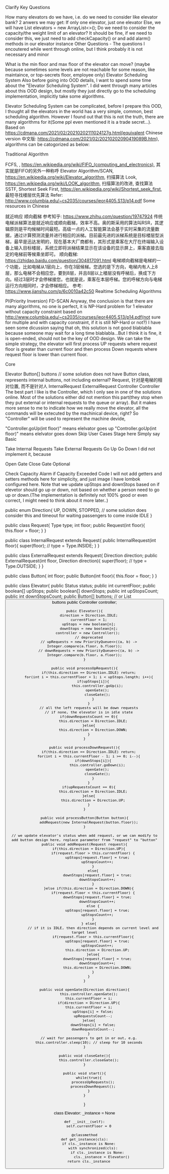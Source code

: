 Clarify
Key Questions

How many elevators do we have, i.e. do we need to consider like elevator bank? 2 anwers we may get:
If only one elevator, just one elevator
Else, we will have List<Elevator> elevators = new ArrayList<>();
Do we need to consider the capacity/the weight limit of an elevator?
It should be fine, if we need to consider this, we just need to add checkCapacity() or and add alarm() methods in our elevator instance
Other Questions - The questions I encoutered while went through online, but I think probably it is not necessary and minor

What is the min floor and max floor of the elevator can move? (maybe because sometimes some levels are not reachable for some reason, like maintaince, or top-secrets floor, employee only)
Elevator Scheduling System
Also before going into OOD details, I want to spend some time about the "Elevator Scheduling System". I did went through many articles about this OOD design, but mostly they just directly go to the scheduling implementation, implicitly take some algorithms.

Elevator Scheduling System can be complicated, before I prepare this OOD, I thought all the elevators in the world has a very simple, common, best scheduling algorithm. However I found out that this is not the truth, there are many algorithms for it(Some ppl even mentioned it is a trade secret...). Based on https://cdmana.com/2021/02/20210202111024127g.html(equivalent Chinese version 中文版: https://cdmana.com/2021/02/20210202090419089B.htm), algorithms can be catogorized as below:

Traditional Algorithm

FCFS, , https://en.wikipedia.org/wiki/FIFO_(computing_and_electronics), 其实就是FIFO的另外一种称呼
Elevator Algorithm/SCAN, https://en.wikipedia.org/wiki/Elevator_algorithm, 扫描算法
Look, https://en.wikipedia.org/wiki/LOOK_algorithm, 扫描算法的改进, 查找算法
SSTF, Shortest Seek First, https://en.wikipedia.org/wiki/Shortest_seek_first, 最短寻找楼层优先算法
Refer: http://www.columbia.edu/~cs2035/courses/ieor4405.S13/p14.pdf
Some resources in Chinese

就近响应
顺向截梯
参考知乎: https://www.zhihu.com/question/19747924
传统电梯派梯算法是就近响应或顺向截梯，效率不高。奥的斯采用的算法叫RSR，其逻辑原则是平均候梯时间最短。高级一点的人工智能算法会基于实时采集的流量数据，通过计算预测流量并进行相应的派梯。目前最先进的派梯系统是目标楼层型派梯，最早是迅达发明的，现在基本大厂商都有，其形式是乘客在大厅在终端输入设备上输入目标楼层，系统立即将派梯结果显示在该设备的显示屏上，乘客直接去指定的电梯前等候乘坐即可。
顺向截梯: https://zhidao.baidu.com/question/304817091.html
电梯顺向截梯是电梯的一个功能，比如电梯从1层向上，你在3层候梯。您选的是下方向，电梯内有人上8层，那么电梯不会相应您，要到8层，并且8层以上楼层没有呼梯后，换成下方向。经过3层时才会停梯接您。也就是说，乘客在本层呼梯。您的呼梯方向与电梯运行方向相同时，才会停梯相应。
参考: https://www.jianshu.com/p/6c0010a42c50
Realtime Scheduling Algorithms

PI(Priority Inversion)
FD-SCAN
Anyway, the conclusion is that there are many algorithms, no one is perfect, it is NP-Hard problem for 1 elevator without capacity constraint based on http://www.columbia.edu/~cs2035/courses/ieor4405.S13/p14.pdf(not sure for multiple and with capacity constraint, if it is still NP-Hard or not?) I have seen some dicussion saying that oh, this solution is not good blablabla because someone may wait for a long time blablabla...But I think it is fine, it is open-ended, should not be the key of OOD design. We can take the simple strategy, the elevator will first process UP requests where request floor is greater than current floor and then process Down requests where request floor is lower than current floor.

Core

Elevator
Button[] buttons // some solution does not have Button class, represents internal buttons, not including external?
Request, 针对是电梯的相对位置, 而不是针对人
InternalRequest
ExternalRequest
Controller
Controller
The best part I like is the Controller, which I only see in one of the solutions online. Most of the solutions either did not mention this part(they stop when they put external or internal requests to the queue or array). But it makes more sense to me to indicate how we really move the elevator, all the commands will be extecuted by the machinical device, right? So "Controller" will be used to represent the machine devide,

"Controller.goUp(int floor)" means elelvator goes up
"Controller.goUp(int floor)" means elelvator goes down
Skip User Cases Stage here
Simply say
Basic

Take Internal Requests
Take External Requests
Go Up
Go Down
I did not implement it, because

Open Gate
Close Gate
Optional

Check Capacity
Alarm if Capacity Exceeded
Code
I will not add getters and setters methods here for simplicity, and just image I have lombok configured here.
Note that we update upStops and downStops based on if elevetor should go up or down, not based on whether a person need to go up or down.(The implementation is definitely not 100% good or even correct, I might need to think about it more later..)

public enum Direction{
	UP,
	DOWN,
	STOPPED, // some solution does consider this and timeout for waiting passengers to come inside
	IDLE
}

public class Request{
	Type type;
	int floor;
	public Request(int floor){
		this.floor = floor;
	}
}

public class InternalRequest extends Request{
	public InternalRequest(int floor){
		super(floor);
		// type = Type.INSIDE;
	}
}

public class ExternalRequest extends Request{
	Direction direction;
	public ExternalRequest(int floor, Direction direction){
		super(floor);
		// type = Type.OUTSIDE; 
	}
}

public class Button{
	int floor;
	public Button(int floor){
		this.floor = floor;
	}
}

public class Elevator{
	public Status status;
	public int currentFloor;
	public boolean[] upStops;
	public boolean[] downStops;
	public int upStopsCount;
	public int downStopsCount;
	public Button[] buttons; // or List<Button> buttons
	public Controller controller;
	
	pubic Elevator(){
		direction = Direction.IDLE;
		currentFloor = 1;
		upStops = new boolean[n];
		downStops = new boolean[n];
		controller = new Controller(); 
		// deprecated
		// upRequests = new PriorityQueue<>((a, b) -> Integer.compare(a.floor, b.floor));
		// downRequests = new PriorityQueue<>((a, b) -> Integer.compare(b.floor, a.floor));
	}
	
	public void processUpRequest(){
		if(this.direction == Direction.IDLE) return;
		for(int i = this.currentFloor + 1; i < upStops.length; i++){
			if(upStops[i]){
				this.controller.goUp(i);
				openGate();
				closeGate();
			}
		}
		// all the left requests will be down requests
		// if none, the elevator is in idle state
		if(downRequestsCount == 0){
			this.direction = Direction.IDLE;
		}else{
			this.direction = Direction.DOWN;
		}
	}
	
	public void processDownRequest(){
		if(this.direction == Direction.IDLE) return;
		for(int i = this.currentFloor - 1; i >= 0; i--){
			if(downStops[i]){
				this.controller.goDown(i);
				openGate();
				closeGate();
			}
		}
		if(upRequestsCount == 0){
			this.direction = Direction.IDLE;
		}else{
			this.direction = Direction.UP;
		}
	}
	
	public void processButton(Button button){
		addRequest(new InternalRequest(button.floor));
	}
	
	// we update elevator's status when add request, or we can modify to add button design here, replace parameter from "request" to "button"
	public void addRequest(Request request){
		if(this.direction = Direction.UP){
			if(request.floor > this.currentFloor) {
				upStops[request.floor] = true;
				upStopsCount++;
			}
			else{
				downStops[request.floor] = true;
				downStopsCount++;
			}
		}else if(this.direction = Direction.DOWN){
			if(request.floor < this.currentFloor) {
				downStops[request.floor] = true;
				downStopsCount++;
			else {
				upStops[request.floor] = true;
				upStopsCount++;
			}
		} else{
			// if it is IDLE, then direction depends on current level and target level
			if(request.floor > this.currentFloor){
				upStops[request.floor] = true;
				upStopsCount++;
				this.direction = Direction.UP;
			}else{
				downStops[request.floor] = true;
				downStopsCount++;
				this.direction = Direction.DOWN;
			}
		}
	}
	
	public void openGate(Direction direction){
		this.controller.openGate();
		this.currentFloor = i;
		if(direction = Direction.UP){
		this.currentFloor = i;
			upStops[i] = false;
			upRequestsCount--;
		}else{
			downStops[i] = false;
			downRequestsCount--;
		}
		// wait for passengers to get in or out, e.g.
		this.controller.sleep(10); // sleep for 10 seconds
	}
	
	public void closeGate(){
		this.controller.closeGate();
	}
	
	public void start(){
		while(true){
			processUpRequests();
			processDownRequest();
		}
	}
}



class Elevator:
    _instance = None

    def __init__(self):
        self.currentFloor = 0

    @classmethod
    def get_instance(cls):
        if cls._instance is None:
            with synchronized(cls):
                if cls._instance is None:
                    cls._instance = Elevator()
        return cls._instance